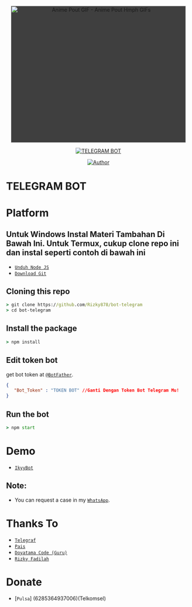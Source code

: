 <p align="center">
<img src="https://media.tenor.com/images/3e0c7be0cb8e24c389f5e1f78a8f69a5/tenor.gif" width="478" height="374.3373493975904" alt="Anime Pout GIF - Anime Pout Hmph GIFs" style="max-width: 478px; background-color: rgb(63, 63, 63);">
</p>
<p align="center">
<a href="#"><img title="TELEGRAM BOT" src="https://img.shields.io/badge/Termux Bot Telegram-yellow?colorA=%23ff0000&colorB=%23017e40&style=for-the-badge"></a>
</p>
<p align="center">
<a href="https://github.com/Rizky878"><img title="Author" src="https://img.shields.io/badge/Author-Rizky%20Fadilah-red.svg?style=for-the-badge&logo=github"></a>
</p>

# TELEGRAM BOT
# Platform 
## Untuk Windows Instal Materi Tambahan Di Bawah Ini. Untuk Termux, cukup clone repo ini dan instal seperti contoh di bawah ini 
 

* [`Unduh Node JS`](https://nodejs.org/en/download/)
* [`Download Git`](https://git-scm.com/download/win)


## Cloning this repo
```cmd
> git clone https://github.com/Rizky878/bot-telegram
> cd bot-telegram
```

## Install the package
```cmd
> npm install
```

## Edit token bot
get bot token at [`@BotFather`](http://t.me/BotFather).
```json
{ 
   "Bot_Token" : "TOKEN BOT" //Ganti Dengan Token Bot Telegram Mu!
}
```

## Run the bot
```cmd
> npm start
```

# Demo 
* [`IkyyBot`](https://t.me/Rzkyyybot)

## Note:
* You can request a case in my [`WhatsApp`](http://wa.me/6282387804410).

# Thanks To
* [`Telegraf`](https://github.com/telegraf/telegraf)
* [`Pais`](https://github.com/Paiiss)
* [`Doyatama Code (Guru)`](https://youtube.com/channel/UCctNhbMwbMs-5bdfuQv1aXg)
* [`Rizky Fadilah`](https://wa.me/6282387804410)

# Donate
* [`Pulsa`] (6285364937006)(Telkomsel)


